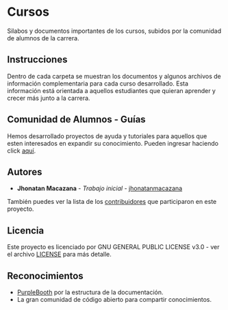 # Cursos

Silabos y documentos importantes de los cursos, subidos por la comunidad de alumnos de la carrera.

## Instrucciones

Dentro de cada carpeta se muestran los documentos y algunos archivos de información complementaria para cada curso desarrollado. Esta información está orientada a aquellos estudiantes que quieran aprender y crecer más junto a la carrera.


## Comunidad de Alumnos - Guías

Hemos desarrollado proyectos de ayuda y tutoriales para aquellos que esten interesados en expandir su conocimiento. Pueden ingresar haciendo click [aquí](https://github.com/electronica-utec/comunidad).

## Autores

* **Jhonatan Macazana** - *Trabajo inicial* - [jhonatanmacazana](https://github.com/jhonatanmacazana)

También puedes ver la lista de los [contribuidores](https://github.com/electronica-utec/cursos/contributors) que participaron en este proyecto.

## Licencia

Este proyecto es licenciado por GNU GENERAL PUBLIC LICENSE v3.0 - ver el archivo [LICENSE](LICENSE) para más detalle.

## Reconocimientos

* [PurpleBooth](https://gist.github.com/PurpleBooth) por la estructura de la documentación.
* La gran comunidad de código abierto para compartir conocimientos.
